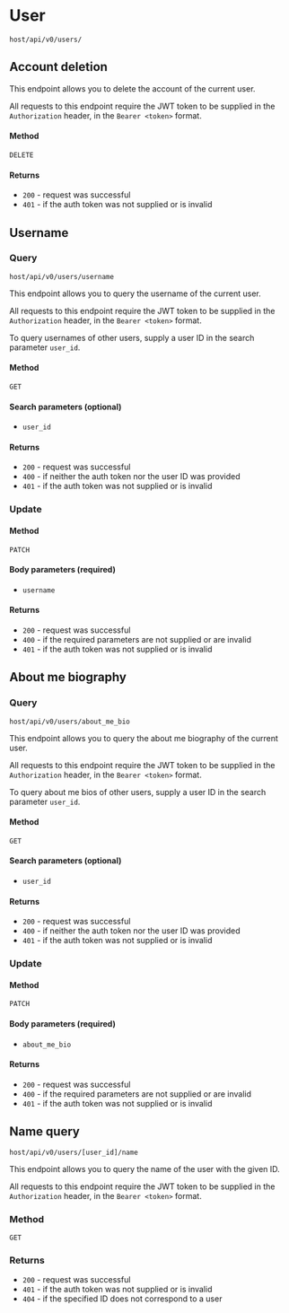 # User

`host/api/v0/users/`

## Account deletion

This endpoint allows you to delete the account of the current user.

All requests to this endpoint require the JWT token to be supplied in the `Authorization` header, in the `Bearer <token>` format.

#### Method

`DELETE`

#### Returns

- `200` - request was successful
- `401` - if the auth token was not supplied or is invalid

## Username

### Query

`host/api/v0/users/username`

This endpoint allows you to query the username of the current user.

All requests to this endpoint require the JWT token to be supplied in the `Authorization` header, in the `Bearer <token>` format.

To query usernames of other users, supply a user ID in the search parameter `user_id`.

#### Method

`GET`

#### Search parameters (optional)

- `user_id`

#### Returns

- `200` - request was successful
- `400` - if neither the auth token nor the user ID was provided
- `401` - if the auth token was not supplied or is invalid

### Update

#### Method

`PATCH`

#### Body parameters (**required**)

- `username`

#### Returns

- `200` - request was successful
- `400` - if the required parameters are not supplied or are invalid
- `401` - if the auth token was not supplied or is invalid

## About me biography

### Query

`host/api/v0/users/about_me_bio`

This endpoint allows you to query the about me biography of the current user.

All requests to this endpoint require the JWT token to be supplied in the `Authorization` header, in the `Bearer <token>` format.

To query about me bios of other users, supply a user ID in the search parameter `user_id`.

#### Method

`GET`

#### Search parameters (optional)

- `user_id`

#### Returns

- `200` - request was successful
- `400` - if neither the auth token nor the user ID was provided
- `401` - if the auth token was not supplied or is invalid

### Update

#### Method

`PATCH`

#### Body parameters (**required**)

- `about_me_bio`

#### Returns

- `200` - request was successful
- `400` - if the required parameters are not supplied or are invalid
- `401` - if the auth token was not supplied or is invalid

## Name query

`host/api/v0/users/[user_id]/name`

This endpoint allows you to query the name of the user with the given ID.

All requests to this endpoint require the JWT token to be supplied in the `Authorization` header, in the `Bearer <token>` format.

### Method

`GET`

### Returns

- `200` - request was successful
- `401` - if the auth token was not supplied or is invalid
- `404` - if the specified ID does not correspond to a user
